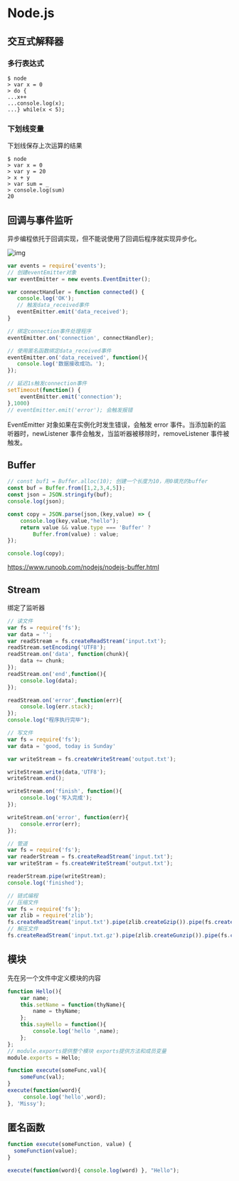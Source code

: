 # Node.js

## 交互式解释器

### 多行表达式
```
$ node
> var x = 0
> do {
...x++
...console.log(x);
...} while(x < 5);
```
### 下划线变量

下划线保存上次运算的结果

```
$ node
> var x = 0
> var y = 20
> x + y
> var sum = _
> console.log(sum)
20
```

## 回调与事件监听

异步编程依托于回调实现，但不能说使用了回调后程序就实现异步化。

![img](https://www.runoob.com/wp-content/uploads/2015/09/event_loop.jpg)

```javascript
var events = require('events');
// 创建eventEmitter对象
var eventEmitter = new events.EventEmitter();

var connectHandler = function connected() {
   console.log('OK');
   // 触发data_received事件 
   eventEmitter.emit('data_received');
}

// 绑定connection事件处理程序
eventEmitter.on('connection', connectHandler);

// 使用匿名函数绑定data_received事件
eventEmitter.on('data_received', function(){
   console.log('数据接收成功。');
});

// 延迟1s触发connection事件 
setTimeout(function() {
    eventEmitter.emit('connection');
},1000)
// eventEmitter.emit('error'); 会触发报错
```

EventEmitter 对象如果在实例化时发生错误，会触发 error 事件。当添加新的监听器时，newListener 事件会触发，当监听器被移除时，removeListener 事件被触发。

## Buffer

```js
// const buf1 = Buffer.alloc(10); 创建一个长度为10，用0填充的buffer
const buf = Buffer.from([1,2,3,4,5]);
const json = JSON.stringify(buf);
console.log(json);

const copy = JSON.parse(json,(key,value) => {
    console.log(key,value,"hello");
    return value && value.type === 'Buffer' ?
        Buffer.from(value) : value;
});

console.log(copy);
```

https://www.runoob.com/nodejs/nodejs-buffer.html

## Stream

绑定了监听器

```js
// 读文件
var fs = require('fs');
var data = '';
var readStream = fs.createReadStream('input.txt');
readStream.setEncoding('UTF8');
readStream.on('data', function(chunk){
    data += chunk;
});
readStream.on('end',function(){
    console.log(data);
});

readStream.on('error',function(err){
    console.log(err.stack);
});
console.log("程序执行完毕");

// 写文件
var fs = require('fs');
var data = 'good, today is Sunday'

var writeStream = fs.createWriteStream('output.txt');

writeStream.write(data,'UTF8');
writeStream.end();

writeStream.on('finish', function(){
    console.log('写入完成');
});

writeStream.on('error', function(err){
    console.error(err);
});

// 管道
var fs = require('fs');
var readerStream = fs.createReadStream('input.txt');
var writeStram = fs.createWriteStream('output.txt');

readerStream.pipe(writeStream);
console.log('finished');

// 链式编程
// 压缩文件
var fs = require('fs');
var zlib = require('zlib');
fs.createReadStream('input.txt').pipe(zlib.createGzip()).pipe(fs.createWriteStream('input.txt.gz'));
// 解压文件
fs.createReadStream('input.txt.gz').pipe(zlib.createGunzip()).pipe(fs.createWriteStream('ouput.txt'));
```

## 模块

先在另一个文件中定义模块的内容

```js
function Hello(){
    var name;
    this.setName = function(thyName){
        name = thyName;
    };
    this.sayHello = function(){
        console.log('hello ',name);
    };
};
// module.exports提供整个模块 exports提供方法和成员变量
module.exports = Hello;
```

```js
function execute(someFunc,val){
    someFunc(val);
}
execute(function(word){
     console.log('hello',word);
}, 'Missy');
```

## 匿名函数

```js
function execute(someFunction, value) {
  someFunction(value);
}

execute(function(word){ console.log(word) }, "Hello");
```

